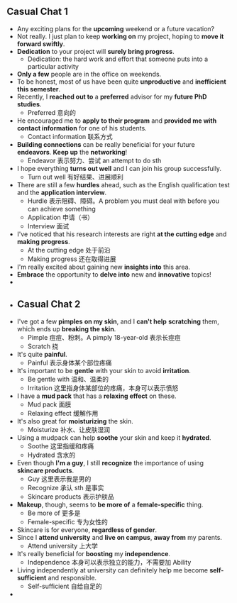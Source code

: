 ## Casual Chat 1
- Any exciting plans for the **upcoming** weekend or a future vacation?
- Not really. I just plan to keep **working on** my project, hoping to **move it forward swiftly**.
- **Dedication** to your project will **surely bring progress**.
	- Dedication: the hard work and effort that someone puts into a particular activity
- **Only a few** people are in the office on weekends.
- To be honest, most of us have been quite **unproductive** and **inefficient** **this semester**.
- Recently, I **reached out to** a **preferred** advisor for my **future PhD studies**.
	- Preferred 意向的
- He encouraged me to **apply to their program** and **provided me with** **contact information** for one of his students.
	- Contact information 联系方式
- **Building connections** can be really beneficial for your future **endeavors**. **Keep up** the **networking**!
	- Endeavor 表示努力、尝试 an attempt to do sth
- I hope everything **turns out well** and I can join his group successfully.
	- Turn out well 有好结果、进展顺利
- There are still a few **hurdles** ahead, such as the English qualification test and the **application interview**.
	- Hurdle 表示阻碍、障碍。A problem you must deal with before you can achieve something
	- Application 申请（书）
	- Interview 面试
- I've noticed that his research interests are right **at the cutting edge** and **making progress**.
	- At the cutting edge 处于前沿
	- Making progress 还在取得进展
- I'm really excited about gaining new **insights into** this area.
- **Embrace** the opportunity to **delve into** new and **innovative** topics!
-
- ## Casual Chat 2
- I've got a few **pimples** **on my skin**, and I **can't help** **scratching** them, which ends up **breaking the skin**.
	- Pimple 痘痘、粉刺。A pimply 18-year-old 表示长痘痘
	- Scratch 挠
- It's quite **painful**.
	- Painful 表示身体某个部位疼痛
- It's important to be **gentle** with your skin to avoid **irritation**.
	- Be gentle with 温和、温柔的
	- Irritation 这里指身体某部位的疼痛，本身可以表示愤怒
- I have a **mud pack** that has a **relaxing effect** on these.
	- Mud pack 面膜
	- Relaxing effect 缓解作用
- It's also great for **moisturizing** the skin.
	- Moisturize 补水、让皮肤湿润
- Using a mudpack can help **soothe** your skin and keep it **hydrated**.
	- Soothe 这里指缓和疼痛
	- Hydrated 含水的
- Even though **I'm a guy**, I still **recognize** the importance of using **skincare products**.
	- Guy 这里表示我是男的
	- Recognize 承认 sth 是事实
	- Skincare products 表示护肤品
- **Makeup**, though, seems to **be more of** a **female-specific** thing.
	- Be more of 更多是
	- Female-specific 专为女性的
- Skincare is for everyone, **regardless of gender**.
- Since I **attend university** and **live on campus**, **away from** my parents.
	- Attend university 上大学
- It's really beneficial for **boosting** my **independence**.
	- Independence 本身可以表示独立的能力，不需要加 Ability
- Living independently at university can definitely help me become **self-sufficient** and responsible.
	- Self-sufficient 自给自足的
-
